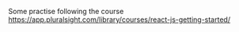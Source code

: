 
Some practise following the course https://app.pluralsight.com/library/courses/react-js-getting-started/